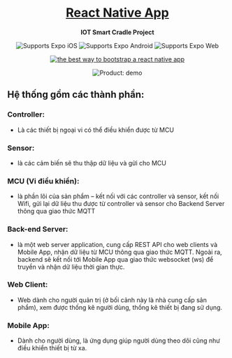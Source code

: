 <!-- Title -->

<p align="center">
  <a href="https://github.com/expo/examples">
    <h1 align="center"> React Native App</h1>
  </a>
</p>

<!-- Header -->

<p align="center">
  <b>IOT Smart Cradle Project</b>
  <br />

  <p align="center">
    <!-- iOS -->
    <img alt="Supports Expo iOS" longdesc="Supports Expo iOS" src="https://img.shields.io/badge/iOS-000.svg?style=flat-square&logo=APPLE&labelColor=999999&logoColor=fff" />
    <!-- Android -->
    <img alt="Supports Expo Android" longdesc="Supports Expo Android" src="https://img.shields.io/badge/Android-000.svg?style=flat-square&logo=ANDROID&labelColor=A4C639&logoColor=fff" />
    <!-- Web -->
    <img alt="Supports Expo Web" longdesc="Supports Expo Web" src="https://img.shields.io/badge/web-000.svg?style=flat-square&logo=GOOGLE-CHROME&labelColor=4285F4&logoColor=fff" />
  </p>
  <p align="center">
    <a href="https://packagephobia.now.sh/result?p=create-react-native-app">
      <img alt="the best way to bootstrap a react native app" longdesc="the best way to create a react native app" src="https://flat.badgen.net/packagephobia/install/create-react-native-app" />
    </a>
  </p>
  
</p>

<p align="center">
  <img align="center" alt="Product: demo" src="./.gh-assets/crna.gif" />
</p>

<!-- Body -->


## Hệ thống gồm các thành phần:


### Controller: 
   - Là các thiết bị ngoại vi có thể điều khiển được từ MCU

### Sensor: 
  - là các cảm biến sẽ thu thập dữ liệu và gửi cho MCU
  
### MCU (Vi điều khiển): 
  - là phần lõi của sản phẩm – kết nối với các controller và sensor, kết nối Wifi, gửi lại dữ liệu thu được từ controller và sensor cho Backend Server thông qua giao thức MQTT
   
### Back-end Server: 
  - là một web server application, cung cấp REST API cho web clients và Mobile App, nhận dữ liệu từ MCU thông qua giao thức MQTT. Ngoài ra, backend sẽ kết nối tới Mobile App qua giao thức websocket (ws) để truyền và nhận dữ liệu thời gian thực.
  
### Web Client: 
  - Web dành cho người quản trị (ở bối cảnh này là nhà cung cấp sản phẩm), xem được thống kê người dùng, thống kê thiết bị đang sử dụng.
  
### Mobile App: 
- Dành cho người dùng, là ứng dụng giúp người dùng theo dõi cũng như điều khiển thiết bị từ xa.

